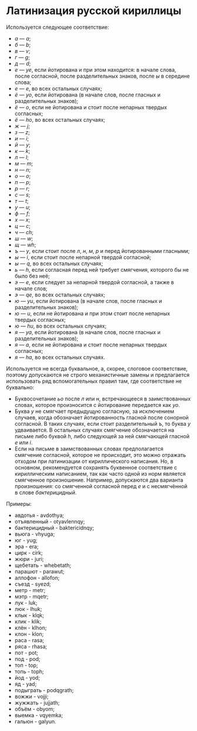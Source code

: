 Латинизация русской кириллицы
=======================

Используется следующее соответствие:
- *а* —  *a*;
- *б* —  *b*;
- *в* —  *v*;
- *г* —  *g*;
- *д* —  *d*;
- *е* — *ye*, если йотирована и при этом находится: в начале слова, после согласной, после разделительных знаков, после *ы* в середине слова;
- *е* —  *e*, во всех остальных случаях;
- *ё* — *yo*, если йотирована (в начале слов, после гласных и разделительных знаков);
- *ё* —  *o*, если не йотирована и стоит после непарных твердых согласных;
- *ё* — *ho*, во всех остальных случаях;
- *ж* —  *j*;
- *з* —  *z*;
- *и* —  *i*;
- *й* —  *y*;
- *к* —  *k*;
- *л* —  *l*;
- *м* —  *m*;
- *н* —  *n*;
- *о* —  *o*;
- *п* —  *p*;
- *р* —  *r*;
- *с* —  *s*;
- *т* —  *t*;
- *у* —  *u*;
- *ф* —  *f*;
- *х* —  *x*;
- *ц* —  *c*;
- *ч* — *ch*;
- *ш* —  *w*;
- *щ* — *wh*;
- *ъ* — *y*, если стоит после *л*, *н*, *м*, *р* и перед йотированными гласными;
- *ы* —  *i*, если стоит после непарной твердой согласной;
- *ы* —  *q*, во всех остальных случаях;
- *ь* —  *h*, если согласная перед ней требует смягчения, которого бы не было без неё;
- *э* —  *e*, если следует за непарной твердой согласной, а также в начале слов;
- *э* — *qe*, во всех остальных случаях;
- *ю* — *yu*, если йотирована (в начале слов, после гласных и разделительных знаков);
- *ю* —  *u*, если не йотирована и при этом стоит после непарных твердых согласных;
- *ю* — *hu*, во всех остальных случаях;
- *я* — *ya*, если йотирована (в начале слов, после гласных и разделительных знаков);
- *я* —  *a*, если не йотирована и стоит после непарных твердых согласных;
- *я* — *ha*, во всех остальных случаях.

Используется не всегда буквальное, а, скорее, слоговое соответствие, поэтому допускаются не строго механистичные замены и предлагается использовать ряд вспомогательных правил там, где соответствие не буквально:
- Буквосочетание *ьо* после *л* или *н*, встречающееся в заимствованных словах, которое произносится с йотирование передается как *yo*.
- Буква *y* не смягчает предыдущую согласную, за исключением случаев, когда обозначает йотированность гласной после сонорной согласной. В таких случаях, если стоит разделительный *ъ*, то буква *y* удваивается. В остальных случаях смягчение обозначается на письме либо буквой *h*, либо следующей за ней смягчающей гласной *e* или *i*.
- Если на письме в заимствованных словах предполагается смягчение согласной, которое не происходит, это можно отражать отходом при латинизации от кириллического написания. Но, в основном, рекомендуется сохранять буквенное соответствие с кириллическим написанием, так как часто одной из норм является смягченное произношение. Например, допускаются два варианта произношения: со смягченной согласной перед *е* и с несмягчённой в слове *бактерицидный*.

Примеры:

- авдотья - avdothya;
- отъявленный - otyavlennqy;
- бактерицидный - baktericidnqy;
- вьюга - vhyuga;
- юг - yug;
- эра - era;
- цирк - cirk;
- жюри - juri;
- щебетать - whebetath;
- парашют - parawut;
- аллофон - allofon;
- съезд - syezd;
- метр - metr;
- мэтр - mqetr;
- лук - luk;
- люк - lhuk;
- клык - klqk;
- клик - klik;
- клён - klhon;
- клон - klon;
- раса - rasa;
- ряса - rhasa;
- пот - pot;
- под - pod;
- топ - top;
- топь - toph;
- йод - yod;
- яд - yad;
- подыграть - podqgrath;
- вожжи - vojji;
- жужжать - jujjath;
- объём - obyom;
- выемка - vqyemka;
- гальюн - galyun.

